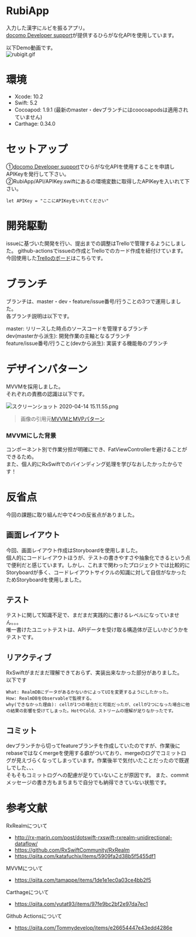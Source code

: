 # RubiApp
入力した漢字にルビを振るアプリ。  
[docomo Developer support](https://dev.smt.docomo.ne.jp/?p=index)が提供するひらがな化APIを使用しています。

以下Demo動画です。  
![rubigit.gif](https://qiita-image-store.s3.ap-northeast-1.amazonaws.com/0/302458/2e9fcaf7-d83b-1c56-01ab-c80d89a139dc.gif)


# 環境
- Xcode: 10.2
- Swift: 5.2
- Cocoapod: 1.9.1 (最新のmaster・devブランチにはcoocoapodsは適用されていません)
- Carthage: 0.34.0

# セットアップ
①[docomo Developer support](https://dev.smt.docomo.ne.jp/?p=index)でひらがな化APIを使用することを申請しAPIKeyを発行して下さい。  
②RubiApp/API/APIKey.swiftにあるの環境変数に取得したAPIKeyを入いれて下さい。

```
let APIKey = "ここにAPIKeyをいれてください"
```

# 開発駆動
issueに基づいた開発を行い、提出までの調整はTrelloで管理するようにしました。
github-actionsでissueの作成とTrelloでのカード作成を紐付けています。  
今回使用した[Trelloのボード](https://trello.com/invite/b/kp3OYroF/65a3f8d1a51b785b0d642ea93f456b9d/%E9%81%B8%E8%80%83%E8%AA%B2%E9%A1%8C)はこちらです。  


# ブランチ
ブランチは、master・dev・feature/issue番号/行うことの3つで運用しました。  
各ブランチ説明は以下です。  

master: リリースした時点のソースコードを管理するブランチ  
dev(masterから派生): 開発作業の主軸となるブランチ  
feature/issue番号/行うこと(devから派生): 実装する機能毎のブランチ  

# デザインパターン
MVVMを採用しました。  
それぞれの責務の認識は以下です。  

![スクリーンショット 2020-04-14 15.11.55.png](https://qiita-image-store.s3.ap-northeast-1.amazonaws.com/0/302458/0dd91161-b1f8-b2ae-9855-b03d9100fab2.png)

>画像の引用元[MVVMとMVPパターン](https://qiita.com/gdate/items/512f6fb9aba2a35a04e3)  

### MVVMにした背景
コンポーネント別で作業分担が明確にでき、FatViewControllerを避けることができるため。  
また、個人的にRxSwiftでのバインディング処理を学びなおしたかったからです！

# 反省点
今回の課題に取り組んだ中で4つの反省点がありました。

## 画面レイアウト
今回、画面レイアウト作成はStoryboardを使用しました。   
個人的にコードレイアウトほうが、テストの書きやすさや抽象化できるという点で便利だと感じています。しかし、これまで関わったプロジェクトでは比較的にStoryboardが多く、コードレイアウトサイクルの知識に対して自信がなかったためStoryboardを使用しました。

## テスト
テストに関して知識不足で、まだまだ実践的に書けるレベルになっていません。。。  
唯一書けたユニットテストは、APIデータを受け取る構造体が正しいかどうかをテストです。  

## リアクティブ
RxSwiftがまだまだ理解できておらず、実装出来なかった部分がありました。  
以下です  

```
What: RealmDBにデータがあるかないかによってUIを変更するようにしたかった。  
How: RealmDBをObservableで監視する。  
why(できなかった理由): cellが1つの場合だと可能だったが、cellが2つになった場合に他の結果の影響を受けてしまった。HotやCold、ストリームの理解が足りなかったです。
```

## コミット
devブランチから切ってfeatureブランチを作成していたのですが、作業後にrebaseではなくmergeを使用する癖がついており、mergeのログでコミットログが見えづらくなってしまっています。作業後半で気付いたことだったので既遅しでした、、、  
そもそもコミットログへの配慮が足りていないことが原因です。
また、commitメッセージの書き方もまちまちで自分でも納得できていない状態です。


# 参考文献
RxRealmについて
- http://rx-marin.com/post/dotswift-rxswift-rxrealm-unidirectional-dataflow/
- https://github.com/RxSwiftCommunity/RxRealm
- https://qiita.com/katafuchix/items/5909fa2d38b5f5455df1

MVVMについて
- https://qiita.com/tamappe/items/1de1e1ec0a03ce4bb2f5

Carthageについて
- https://qiita.com/yutat93/items/97fe9bc2bf2e97da7ec1

Github Actionsについて
- https://qiita.com/Tommydevelop/items/e26654447e43edd4286e
